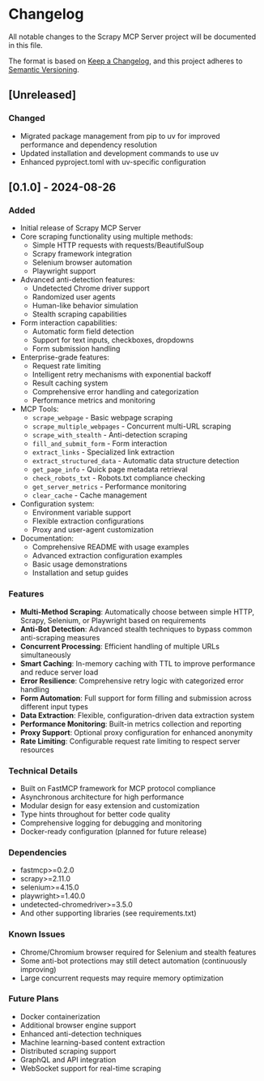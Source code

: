 # Changelog

All notable changes to the Scrapy MCP Server project will be documented in this file.

The format is based on [Keep a Changelog](https://keepachangelog.com/en/1.0.0/),
and this project adheres to [Semantic Versioning](https://semver.org/spec/v2.0.0.html).

## [Unreleased]

### Changed
- Migrated package management from pip to uv for improved performance and dependency resolution
- Updated installation and development commands to use uv
- Enhanced pyproject.toml with uv-specific configuration

## [0.1.0] - 2024-08-26

### Added

- Initial release of Scrapy MCP Server
- Core scraping functionality using multiple methods:
  - Simple HTTP requests with requests/BeautifulSoup
  - Scrapy framework integration
  - Selenium browser automation
  - Playwright support
- Advanced anti-detection features:
  - Undetected Chrome driver support
  - Randomized user agents
  - Human-like behavior simulation
  - Stealth scraping capabilities
- Form interaction capabilities:
  - Automatic form field detection
  - Support for text inputs, checkboxes, dropdowns
  - Form submission handling
- Enterprise-grade features:
  - Request rate limiting
  - Intelligent retry mechanisms with exponential backoff
  - Result caching system
  - Comprehensive error handling and categorization
  - Performance metrics and monitoring
- MCP Tools:
  - `scrape_webpage` - Basic webpage scraping
  - `scrape_multiple_webpages` - Concurrent multi-URL scraping
  - `scrape_with_stealth` - Anti-detection scraping
  - `fill_and_submit_form` - Form interaction
  - `extract_links` - Specialized link extraction
  - `extract_structured_data` - Automatic data structure detection
  - `get_page_info` - Quick page metadata retrieval
  - `check_robots_txt` - Robots.txt compliance checking
  - `get_server_metrics` - Performance monitoring
  - `clear_cache` - Cache management
- Configuration system:
  - Environment variable support
  - Flexible extraction configurations
  - Proxy and user-agent customization
- Documentation:
  - Comprehensive README with usage examples
  - Advanced extraction configuration examples
  - Basic usage demonstrations
  - Installation and setup guides

### Features

- **Multi-Method Scraping**: Automatically choose between simple HTTP, Scrapy, Selenium, or Playwright based on requirements
- **Anti-Bot Detection**: Advanced stealth techniques to bypass common anti-scraping measures
- **Concurrent Processing**: Efficient handling of multiple URLs simultaneously
- **Smart Caching**: In-memory caching with TTL to improve performance and reduce server load
- **Error Resilience**: Comprehensive retry logic with categorized error handling
- **Form Automation**: Full support for form filling and submission across different input types
- **Data Extraction**: Flexible, configuration-driven data extraction system
- **Performance Monitoring**: Built-in metrics collection and reporting
- **Proxy Support**: Optional proxy configuration for enhanced anonymity
- **Rate Limiting**: Configurable request rate limiting to respect server resources

### Technical Details

- Built on FastMCP framework for MCP protocol compliance
- Asynchronous architecture for high performance
- Modular design for easy extension and customization
- Type hints throughout for better code quality
- Comprehensive logging for debugging and monitoring
- Docker-ready configuration (planned for future release)

### Dependencies

- fastmcp>=0.2.0
- scrapy>=2.11.0
- selenium>=4.15.0
- playwright>=1.40.0
- undetected-chromedriver>=3.5.0
- And other supporting libraries (see requirements.txt)

### Known Issues

- Chrome/Chromium browser required for Selenium and stealth features
- Some anti-bot protections may still detect automation (continuously improving)
- Large concurrent requests may require memory optimization

### Future Plans

- Docker containerization
- Additional browser engine support
- Enhanced anti-detection techniques
- Machine learning-based content extraction
- Distributed scraping support
- GraphQL and API integration
- WebSocket support for real-time scraping
